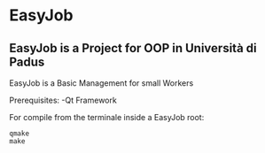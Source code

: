 # EasyJob
## EasyJob is a Project for OOP in Università di Padus
EasyJob is a Basic Management for small Workers

Prerequisites:
  -Qt Framework
  
  
For compile from the terminale inside a EasyJob root:
```
qmake
make
```

